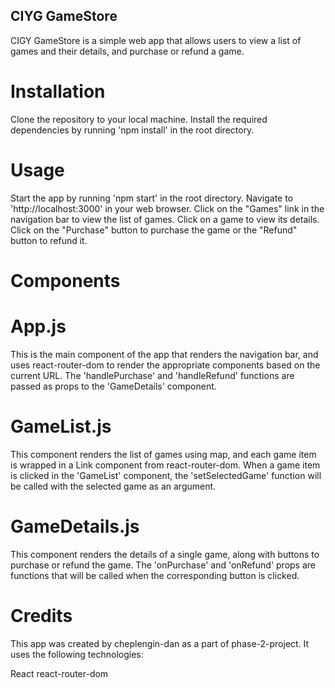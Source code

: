 ## CIYG GameStore
CIGY GameStore is a simple web app that allows users to view a list of games and their details, and purchase or refund a game.

# Installation
Clone the repository to your local machine.
Install the required dependencies by running 'npm install' in the root directory.

# Usage
Start the app by running 'npm start' in the root directory.
Navigate to 'http://localhost:3000' in your web browser.
Click on the "Games" link in the navigation bar to view the list of games.
Click on a game to view its details.
Click on the "Purchase" button to purchase the game or the "Refund" button to refund it.

# Components

# App.js
This is the main component of the app that renders the navigation bar, and uses react-router-dom to render the appropriate components based on the current URL. The 'handlePurchase' and 'handleRefund' functions are passed as props to the 'GameDetails' component.

# GameList.js
This component renders the list of games using map, and each game item is wrapped in a Link component from react-router-dom. When a game item is clicked in the 'GameList' component, the 'setSelectedGame' function will be called with the selected game as an argument.

# GameDetails.js
This component renders the details of a single game, along with buttons to purchase or refund the game. The 'onPurchase' and 'onRefund' props are functions that will be called when the corresponding button is clicked.

# Credits
This app was created by cheplengin-dan as a part of phase-2-project. It uses the following technologies:

React
react-router-dom

